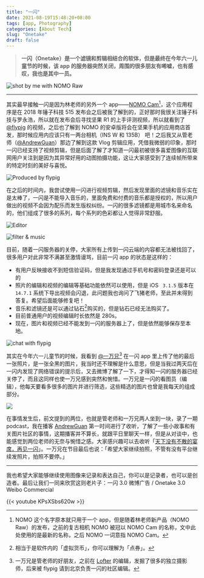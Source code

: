 ```yaml
---
title: "一闪"
date: 2021-08-19T15:48:20+08:00
tags: [app, Photography]
categories: [About Tech]
slug: "Onetake"
draft: false
---
```


> **一闪（Onetake）是一个滤镜和剪辑相结合的软体，但是最终在今年六一儿童节的时候，该 app 的服务器突然关闭，周围的很多朋友有唏嘘，也有感叹，我也是其中一员。**

![](https://dawnblog-1300625500.cos.ap-guangzhou.myqcloud.com/images/20210819161044.jpg "shot by me with NOMO Raw")

---

其实最早接触一闪是因为林老师的另外一个 app——[NOMO Cam](https://apps.apple.com/mo/app/nomo-point-and-shoot/id1362548649?l=zh)[^1]，这个应用程序是在 2018 年锤子科技 515 发布会之后被我了解到的，正好那时我很关注锤子科技与罗永浩，所以就在发布会后寻找坚果 R1 的上手评测视频，所以就看到了 [@flypig](https://weibo.com/flypig?is_all=1) 的视频，之后也了解到 NOMO 的安卓版将会在坚果手机的应用商店首发，那时候应用内应该只有一两台相机（INS W 和 135B） 吧！之后我又从管老师（[@AndrewGuan](https://weibo.com/kickerclub)）那边了解到这款 Vlog 剪辑应用，凭借我微弱的印象，那时一闪已经支持了视频剪辑，但是后面了解了才知道一闪最初被很多喜爱图像的互联网用户关注到是因为其异常好用的动图拍摄功能，这让大家感受到了连续帧所带来的特定时刻的美好与喜悦。

![](https://dawnblog-1300625500.cos.ap-guangzhou.myqcloud.com/images/20210819161042.jpg "Produced by flypig")

在之后的时间内，我尝试使用一闪进行视频剪辑，然后发现里面的滤镜和音乐实在是太棒了，一闪是不能导入音乐的，里面免费和付费的音乐都是授权的，所以用户做出的视频不会因为配乐而发生版权纠纷。一闪的很多滤镜都是用城市名来命名的，他们组成了很多的系列，每个系列的色彩都让人觉得非常舒服。

![](https://dawnblog-1300625500.cos.ap-guangzhou.myqcloud.com/images/20210819161043.jpg "Editor")

![](https://dawnblog-1300625500.cos.ap-guangzhou.myqcloud.com/images/20210819161045.jpg "filter & music")

目前，随着一闪服务器的关停，大家所有上传到一闪云端的内容都无法被找回了，很多用户对此非常不满甚至激情谩骂，目前一闪 app 的状态是这样的：

- 有用户反映接收不到短信验证码，但是我发现通过手机号和密码登录还是可以的
- 照片的编辑和视频的编辑等基础功能依然可以使用，但是 iOS ` 3.1.5` 版本在 `14.7.1` 系统下导出视频会闪退，此问题我也询问了飞猪老师，至此并未得到答复。希望后面能够修复吧！
- 音乐和滤镜还是可以通过钻石[^2]购买的，但是钻石已经无法购买了。
- 目前普通用户的视频编辑时长依然是 280s。
- 现在，图片和视频已经不能发到一闪的服务器上了，但是依然能够保存至本地。

![](https://dawnblog-1300625500.cos.ap-guangzhou.myqcloud.com/images/20210819171641.png "chat with flypig")

其实在今年六一儿童节的时候，我看到 [@一万兄](https://weibo.com/evan133?topnav=1&wvr=6&topsug=1&is_all=1)[^3] 在一闪 app 里上传了他的最后一张照片，是一张全黑的图片，我当时还不理解是什么意思，但是当我过两天后在一闪内发现了网络错误的提示后，又去微博了解了一下，才得知一闪的服务器已经关停了，而且这同样也使一万兄感到突然和惋惜。一万兄是一闪的看图员（编辑），他每天要看多很多的图片并进行筛选，这些精选的图片也曾是我每天的组成部分。

![](https://dawnblog-1300625500.cos.ap-guangzhou.myqcloud.com/images/20210819173306.png)

在事情发生后，前文提到的两位，也就是管老师和一万兄两人坐到一块，录了一期 podcast，我在播客 [AndrewGuan](https://www.xiaoyuzhoufm.com/podcast/6082a6e13eca5e0bc0ff97d1) 第一时间进行了收听，了解了一些小故事和有关图片社区的事情，这期播客并不算长，就跟平日里聊天一样，但是从对谈中，也能感觉到两位老师的无奈与惋惜之感。大家感兴趣可以去收听「[天下没有不散的宴席，再见一闪](https://pca.st/txk5hlms)」。一万兄在节目最后也说：「希望大家继续拍照，不管有没有平台继续发照片，拍照不要停。」

---

我也希望大家能够继续使用图像来记录和表达自己，你可以是记录者，也可以是创造者。最后让我们一同来欣赏这则老片子：一闪 3.0 微博广告 / Onetake 3.0 Weibo Commercial

{{< youtube KPsXSbs620w >}}



[^1]:NOMO 这个名字原本就只用于一个 app，但是随着林老师新产品（NOMO Raw）的发布，之前的复古相机 NOMO 被冠以 NOMO Cam 的名称，文中此处使用的是最新的名称，之后 NOMO 一词意指 NOMO Cam。
[^2]:相当于是软件内的「虚拟货币」，你可以理解为「点券」。
[^3]:一万兄是管老师的好朋友，之前在 [Lofter](https://www.lofter.com/front/login) 的编辑，发掘了很多的独立摄影师，后来被 flypig 请到北京负责一闪的社区编辑。







